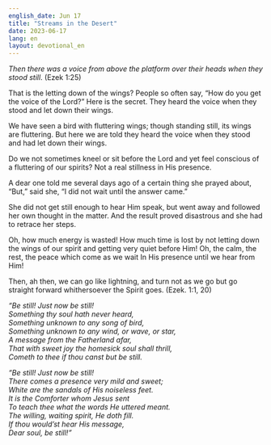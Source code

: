 ```yaml
---
english_date: Jun 17
title: "Streams in the Desert"
date: 2023-06-17
lang: en
layout: devotional_en
---
```





<p><em>Then there was a voice from above the platform over their heads when they stood still</em>. (Ezek 1:25)

</p>

<p>That is the letting down of the wings? People so often say, “How do you get the voice of the Lord?” Here is the secret. They heard the voice when they stood and let down their wings.

</p>

<p>We have seen a bird with fluttering wings; though standing still, its wings are fluttering. But here we are told they heard the voice when they stood and had let down their wings.

</p>

<p>Do we not sometimes kneel or sit before the Lord and yet feel conscious of a fluttering of our spirits? Not a real stillness in His presence.

</p>

<p>A dear one told me several days ago of a certain thing she prayed about, “But,” said she, “I did not wait until the answer came.”

</p>

<p>She did not get still enough to hear Him speak, but went away and followed her own thought in the matter. And the result proved disastrous and she had to retrace her steps.

</p>

<p>Oh, how much energy is wasted! How much time is lost by not letting down the wings of our spirit and getting very quiet before Him! Oh, the calm, the rest, the peace which come as we wait In His presence until we hear from Him!

</p>

<p>Then, ah then, we can go like lightning, and turn not as we go but go straight forward whithersoever the Spirit goes. (Ezek. 1:1, 20)

</p>

<p><em>“Be still! Just now be still!</em><br/> <em><em>Something thy soul hath never heard,</em><br/> <em>Something unknown to any song of bird,</em><br/> <em>Something unknown to any wind, or wave, or star,</em><br/> <em>A message from the Fatherland afar,</em><br/> <em>That with sweet joy the homesick soul shall thrill,</em><br/> <em>Cometh to thee if thou canst but be still.</em></em>

</p>

<p><em>“Be still! Just now be still!</em><br/> <em><em>There comes a presence very mild and sweet;</em><br/> <em>White are the sandals of His noiseless feet.</em><br/> <em>It is the Comforter whom Jesus sent</em><br/> <em>To teach thee what the words He uttered meant.</em><br/> <em>The willing, waiting spirit, He doth fill.</em><br/> <em>If thou would’st hear His message,</em><br/> <em>Dear soul, be still!”</em></em>

</p>

<p></p>